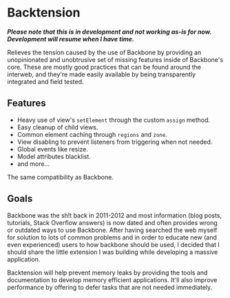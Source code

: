 # Backtension

***Please note that this is in development and not working as-is for now. Development will resume when I have time.***

Relieves the tension caused by the use of Backbone by providing an unopinionated and unobtrusive set of missing features inside of Backbone's core. These are mostly good practices that can be found around the interweb, and they're made easily available by being transparently integrated and field tested.

## Features

- Heavy use of view's `setElement` through the custom `assign` method.
- Easy cleanup of child views.
- Common element caching through `regions` and `zone`.
- View disabling to prevent listeners from triggering when not needed.
- Global events like resize.
- Model attributes blacklist.
- and more...

The same compatibility as Backbone.

## Goals

Backbone was the sh!t back in 2011-2012 and most information (blog posts, tutorials, Stack Overflow answers) is now dated and often provides wrong or outdated ways to use Backbone. After having searched the web myself for solution to lots of common problems and in order to educate new (and even experienced) users to how backbone should be used, I decided that I should share the little extension I was building while developing a massive application.

Backtension will help prevent memory leaks by providing the tools and documentation to develop memory efficient applications. It'll also improve performance by offering to defer tasks that are not needed immediately.
